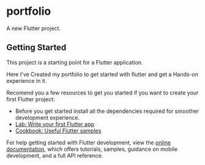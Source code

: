 # portfolio

A new Flutter project.

## Getting Started

This project is a starting point for a Flutter application.

Here I've Created my portfolio to get started with flutter and get a Hands-on experience in it.

Recomend you a few resources to get you started if you want to create your first Flutter project:

- Before you get started install all the dependencies required for smoother development experience.
- [Lab: Write your first Flutter app](https://docs.flutter.dev/get-started/codelab)
- [Cookbook: Useful Flutter samples](https://docs.flutter.dev/cookbook)

For help getting started with Flutter development, view the
[online documentation](https://docs.flutter.dev/), which offers tutorials,
samples, guidance on mobile development, and a full API reference.
